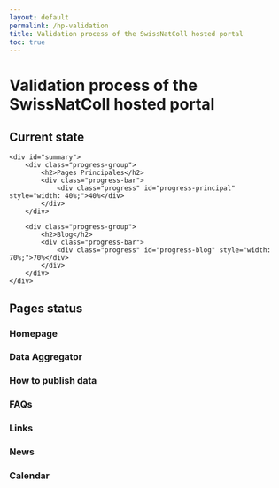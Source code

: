 ```yaml
---
layout: default
permalink: /hp-validation
title: Validation process of the SwissNatColl hosted portal
toc: true
---
```

# Validation process of the SwissNatColl hosted portal

## Current state

<!-- Section Résumé des Avancées par Groupes de Pages -->
    <div id="summary">
        <div class="progress-group">
            <h2>Pages Principales</h2>
            <div class="progress-bar">
                <div class="progress" id="progress-principal" style="width: 40%;">40%</div>
            </div>
        </div>

        <div class="progress-group">
            <h2>Blog</h2>
            <div class="progress-bar">
                <div class="progress" id="progress-blog" style="width: 70%;">70%</div>
            </div>
        </div>
    </div>

## Pages status

### Homepage

### Data Aggregator

### How to publish data

### FAQs

### Links

### News

### Calendar



